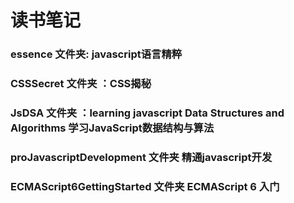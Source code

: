# 读书笔记  
###   essence 文件夹:  javascript语言精粹  
###  CSSSecret 文件夹 ：CSS揭秘  
###  JsDSA 文件夹 ：learning javascript Data Structures and Algorithms   学习JavaScript数据结构与算法
### proJavascriptDevelopment  文件夹 精通javascript开发
### ECMAScript6GettingStarted 文件夹 ECMAScript 6 入门
